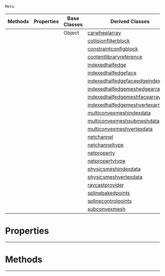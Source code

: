  `Meta`

|Methods|Properties|Base Classes|Derived Classes|
|---|---|---|---|
| | |Object|[carwheelarray](https://plasmaengine.github.io/PlasmaDocs/Plasma1/C++/code_reference/class_reference/carwheelarray.markdown)|
| | | |[collisionfilterblock](https://plasmaengine.github.io/PlasmaDocs/Plasma1/C++/code_reference/class_reference/collisionfilterblock.markdown)|
| | | |[constraintconfigblock](https://plasmaengine.github.io/PlasmaDocs/Plasma1/C++/code_reference/class_reference/constraintconfigblock.markdown)|
| | | |[contentlibraryreference](https://plasmaengine.github.io/PlasmaDocs/Plasma1/C++/code_reference/class_reference/contentlibraryreference.markdown)|
| | | |[indexedhalfedge](https://plasmaengine.github.io/PlasmaDocs/Plasma1/C++/code_reference/class_reference/indexedhalfedge.markdown)|
| | | |[indexedhalfedgeface](https://plasmaengine.github.io/PlasmaDocs/Plasma1/C++/code_reference/class_reference/indexedhalfedgeface.markdown)|
| | | |[indexedhalfedgefaceedgeindexarray](https://plasmaengine.github.io/PlasmaDocs/Plasma1/C++/code_reference/class_reference/indexedhalfedgefaceedgeindexarray.markdown)|
| | | |[indexedhalfedgemeshedgearray](https://plasmaengine.github.io/PlasmaDocs/Plasma1/C++/code_reference/class_reference/indexedhalfedgemeshedgearray.markdown)|
| | | |[indexedhalfedgemeshfacearray](https://plasmaengine.github.io/PlasmaDocs/Plasma1/C++/code_reference/class_reference/indexedhalfedgemeshfacearray.markdown)|
| | | |[indexedhalfedgemeshvertexarray](https://plasmaengine.github.io/PlasmaDocs/Plasma1/C++/code_reference/class_reference/indexedhalfedgemeshvertexarray.markdown)|
| | | |[multiconvexmeshindexdata](https://plasmaengine.github.io/PlasmaDocs/Plasma1/C++/code_reference/class_reference/multiconvexmeshindexdata.markdown)|
| | | |[multiconvexmeshsubmeshdata](https://plasmaengine.github.io/PlasmaDocs/Plasma1/C++/code_reference/class_reference/multiconvexmeshsubmeshdata.markdown)|
| | | |[multiconvexmeshvertexdata](https://plasmaengine.github.io/PlasmaDocs/Plasma1/C++/code_reference/class_reference/multiconvexmeshvertexdata.markdown)|
| | | |[netchannel](https://plasmaengine.github.io/PlasmaDocs/Plasma1/C++/code_reference/class_reference/netchannel.markdown)|
| | | |[netchanneltype](https://plasmaengine.github.io/PlasmaDocs/Plasma1/C++/code_reference/class_reference/netchanneltype.markdown)|
| | | |[netproperty](https://plasmaengine.github.io/PlasmaDocs/Plasma1/C++/code_reference/class_reference/netproperty.markdown)|
| | | |[netpropertytype](https://plasmaengine.github.io/PlasmaDocs/Plasma1/C++/code_reference/class_reference/netpropertytype.markdown)|
| | | |[physicsmeshindexdata](https://plasmaengine.github.io/PlasmaDocs/Plasma1/C++/code_reference/class_reference/physicsmeshindexdata.markdown)|
| | | |[physicsmeshvertexdata](https://plasmaengine.github.io/PlasmaDocs/Plasma1/C++/code_reference/class_reference/physicsmeshvertexdata.markdown)|
| | | |[raycastprovider](https://plasmaengine.github.io/PlasmaDocs/Plasma1/C++/code_reference/class_reference/raycastprovider.markdown)|
| | | |[splinebakedpoints](https://plasmaengine.github.io/PlasmaDocs/Plasma1/C++/code_reference/class_reference/splinebakedpoints.markdown)|
| | | |[splinecontrolpoints](https://plasmaengine.github.io/PlasmaDocs/Plasma1/C++/code_reference/class_reference/splinecontrolpoints.markdown)|
| | | |[subconvexmesh](https://plasmaengine.github.io/PlasmaDocs/Plasma1/C++/code_reference/class_reference/subconvexmesh.markdown)|


 #  Properties


---  
 #  Methods


---  
 

 